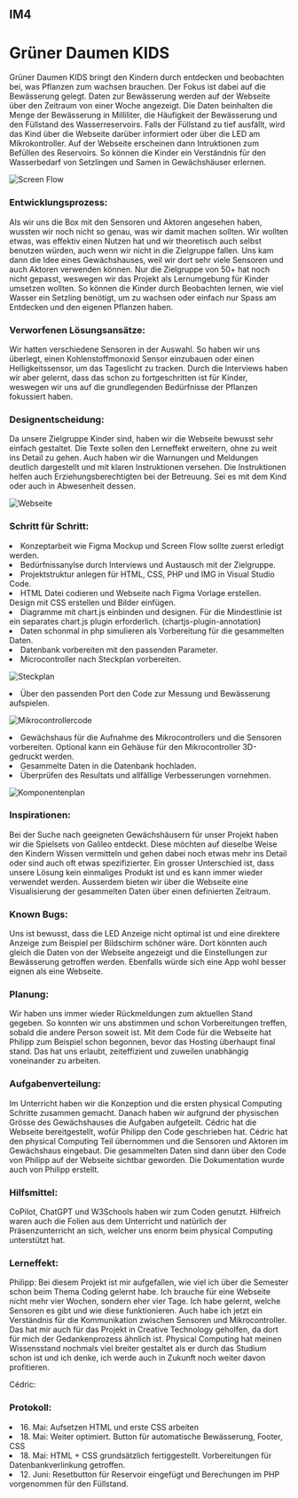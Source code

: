 ## IM4

# Grüner Daumen KIDS

Grüner Daumen KIDS bringt den Kindern durch entdecken und beobachten bei, was Pflanzen zum wachsen brauchen. Der Fokus ist dabei auf die Bewässerung gelegt. Daten zur Bewässerung werden auf der Webseite über den Zeitraum von einer Woche angezeigt. Die Daten beinhalten die Menge der Bewässerung in Milliliter, die Häufigkeit der Bewässerung und den Füllstand des Wasserreservoirs. Falls der Füllstand zu tief ausfällt, wird das Kind über die Webseite darüber informiert oder über die LED am Mikrokontroller. Auf der Webseite erscheinen dann Intruktionen zum Befüllen des Reservoirs. So können die Kinder ein Verständnis für den Wasserbedarf von Setzlingen und Samen in Gewächshäuser erlernen.

![Screen Flow](https://github.com/user-attachments/assets/047a1295-1c59-4d43-a455-b64765efa54c)

### Entwicklungsprozess:
Als wir uns die Box mit den Sensoren und Aktoren angesehen haben, wussten wir noch nicht so genau, was wir damit machen sollten. Wir wollten etwas, was effektiv einen Nutzen hat und wir theoretisch auch selbst benutzen würden, auch wenn wir nicht in die Zielgruppe fallen. Uns kam dann die Idee eines Gewächshauses, weil wir dort sehr viele Sensoren und auch Aktoren verwenden können. Nur die Zielgruppe von 50+ hat noch nicht gepasst, weswegen wir das Projekt als Lernumgebung für Kinder umsetzen wollten. So können die Kinder durch Beobachten lernen, wie viel Wasser ein Setzling benötigt, um zu wachsen oder einfach nur Spass am Entdecken und den eigenen Pflanzen haben.

### Verworfenen Lösungsansätze:
Wir hatten verschiedene Sensoren in der Auswahl. So haben wir uns überlegt, einen Kohlenstoffmonoxid Sensor einzubauen oder einen Helligkeitssensor, um das Tageslicht zu tracken. Durch die Interviews haben wir aber gelernt, dass das schon zu fortgeschritten ist für Kinder, weswegen wir uns auf die grundlegenden Bedürfnisse der Pflanzen fokussiert haben.

### Designentscheidung:
Da unsere Zielgruppe Kinder sind, haben wir die Webseite bewusst sehr einfach gestaltet. Die Texte sollen den Lerneffekt erweitern, ohne zu weit ins Detail zu gehen. Auch haben wir die Warnungen und Meldungen deutlich dargestellt und mit klaren Instruktionen versehen.
Die Instruktionen helfen auch Erziehungsberechtigten bei der Betreuung. Sei es mit dem Kind oder auch in Abwesenheit dessen.

![Webseite](https://github.com/user-attachments/assets/bbe35d82-7b20-402f-ab87-3767d146c2d5)

### Schritt für Schritt:
<li>Konzeptarbeit wie Figma Mockup und Screen Flow sollte zuerst erledigt werden.</li>

<li>Bedürfnissanylse durch Interviews und Austausch mit der Zielgruppe.</li>

<li>Projektstruktur anlegen für HTML, CSS, PHP und IMG in Visual Studio Code.</li>

<li>HTML Datei codieren und Webseite nach Figma Vorlage erstellen. Design mit CSS erstellen und Bilder einfügen.</li>

<li>Diagramme mit chart.js einbinden und designen. Für die Mindestlinie ist ein separates chart.js plugin erforderlich. (chartjs-plugin-annotation)</li>

<li>Daten schonmal in php simulieren als Vorbereitung für die gesammelten Daten.</li>

<li>Datenbank vorbereiten mit den passenden Parameter.</li>

<li>Microcontroller nach Steckplan vorbereiten.</li>

![Steckplan](https://github.com/user-attachments/assets/1d67e73a-674d-4bef-81c6-55896895571f)

<li>Über den passenden Port den Code zur Messung und Bewässerung aufspielen.</li>

![Mikrocontrollercode](https://github.com/user-attachments/assets/a4208e1a-702a-4096-a42b-0897d9b750de)

<li>Gewächshaus für die Aufnahme des Mikrocontrollers und die Sensoren vorbereiten. Optional kann ein Gehäuse für den Mikrocontroller 3D-gedruckt werden.</li>

<li>Gesammelte Daten in die Datenbank hochladen.</li>

<li>Überprüfen des Resultats und allfällige Verbesserungen vornehmen.</li>

![Komponentenplan](https://github.com/user-attachments/assets/99441069-93c1-4a09-bf30-f852e9e6ab83)

### Inspirationen:
Bei der Suche nach geeigneten Gewächshäusern für unser Projekt haben wir die Spielsets von Galileo entdeckt. Diese möchten auf dieselbe Weise den Kindern Wissen vermitteln und gehen dabei noch etwas mehr ins Detail oder sind auch oft etwas spezifizierter.
Ein grosser Unterschied ist, dass unsere Lösung kein einmaliges Produkt ist und es kann immer wieder verwendet werden. Ausserdem bieten wir über die Webseite eine Visualisierung der gesammelten Daten über einen definierten Zeitraum.

### Known Bugs:
Uns ist bewusst, dass die LED Anzeige nicht optimal ist und eine direktere Anzeige zum Beispiel per Bildschirm schöner wäre. Dort könnten auch gleich die Daten von der Webseite angezeigt und die Einstellungen zur Bewässerung getroffen werden. Ebenfalls würde sich eine App wohl besser eignen als eine Webseite.

### Planung:
Wir haben uns immer wieder Rückmeldungen zum aktuellen Stand gegeben. So konnten wir uns abstimmen und schon Vorbereitungen treffen, sobald die andere Person soweit ist. Mit dem Code für die Webseite hat Philipp zum Beispiel schon begonnen, bevor das Hosting überhaupt final stand. Das hat uns erlaubt, zeiteffizient und zuweilen unabhängig voneinander zu arbeiten.

### Aufgabenverteilung:
Im Unterricht haben wir die Konzeption und die ersten physical Computing Schritte zusammen gemacht. Danach haben wir aufgrund der physischen Grösse des Gewächshauses die Aufgaben aufgeteilt. Cédric hat die Webseite bereitgestellt, wofür Philipp den Code geschrieben hat. Cédric hat den physical Computing Teil übernommen und die Sensoren und Aktoren im Gewächshaus eingebaut. Die gesammelten Daten sind dann über den Code von Philipp auf der Webseite sichtbar geworden. Die Dokumentation wurde auch von Philipp erstellt.

### Hilfsmittel:
CoPilot, ChatGPT und W3Schools haben wir zum Coden genutzt. Hilfreich waren auch die Folien aus dem Unterricht und natürlich der Präsenzunterricht an sich, welcher uns enorm beim physical Computing unterstützt hat.

### Lerneffekt:
Philipp:
Bei diesem Projekt ist mir aufgefallen, wie viel ich über die Semester schon beim Thema Coding gelernt habe. Ich brauche für eine Webseite nicht mehr vier Wochen, sondern eher vier Tage.
Ich habe gelernt, welche Sensoren es gibt und wie diese funktionieren. Auch habe ich jetzt ein Verständnis für die Kommunikation zwischen Sensoren und Mikrocontroller. Das hat mir auch für das Projekt in Creative Technology geholfen, da dort für mich der Gedankenprozess ähnlich ist.
Physical Computing hat meinen Wissensstand nochmals viel breiter gestaltet als er durch das Studium schon ist und ich denke, ich werde auch in Zukunft noch weiter davon profitieren.

Cédric:


### Protokoll:
<li>16. Mai:
Aufsetzen HTML und erste CSS arbeiten</li>

<li>18. Mai:
Weiter optimiert. Button für automatische Bewässerung, Footer, CSS</li>

<li>18. Mai:
HTML + CSS grundsätzlich fertiggestellt. Vorbereitungen für Datenbankverlinkung getroffen.</li>

<li>12. Juni:
Resetbutton für Reservoir eingefügt und Berechungen im PHP vorgenommen für den Füllstand.</li>
